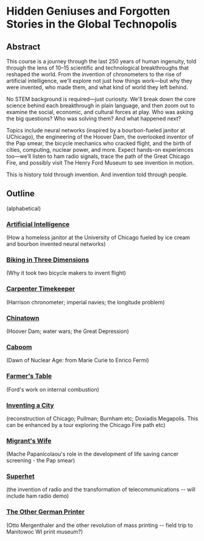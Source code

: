 # Hidden Geniuses and Forgotten Stories in the Global Technopolis

## Abstract

This course is a journey through the last 250 years of human ingenuity, told through the lens of 10–15 scientific and technological breakthroughs that reshaped the world. From the invention of chronometers to the rise of artificial intelligence, we'll explore not just how things work—but why they were invented, who made them, and what kind of world they left behind.

No STEM background is required—just curiosity. We'll break down the core science behind each breakthrough in plain language, and then zoom out to examine the social, economic, and cultural forces at play. Who was asking the big questions? Who was solving them? And what happened next?

Topics include neural networks (inspired by a bourbon-fueled janitor at UChicago), the engineering of the Hoover Dam, the overlooked inventor of the Pap smear, the bicycle mechanics who cracked flight, and the birth of cities, computing, nuclear power, and more. Expect hands-on experiences too—we’ll listen to ham radio signals, trace the path of the Great Chicago Fire, and possibly visit The Henry Ford Museum to see invention in motion.

This is history told through invention. And invention told through people.

## Outline
(alphabetical)

### [Artificial Intelligence](./topics/ai.md) 
(How a homeless janitor at the University of Chicago fueled by ice cream and bourbon invented neural networks)

### [Biking in Three Dimensions](./topics/biking_in_3d.md) 
(Why it took two bicycle makers to invent flight)

### [Carpenter Timekeeper](./topics/carpenter_timekeeper.md) 
(Harrison chronometer; imperial navies; the longitude problem)

### [Chinatown](./topics/chinatown.md) 
(Hoover Dam; water wars; the Great Depression)

### [Caboom](./topics/chinatown.md)
(Dawn of Nuclear Age: from Marie Curie to Enrico Fermi)

### [Farmer's Table](/topics/farmers_table.md) 
(Ford's work on internal combustion)

### [Inventing a City](./topics/inventing_a_city.md) 
(reconstruction of Chicago; Pullman; Burnham etc; Doxiadis Megapolis. This can be enhanced by a tour exploring the Chicago Fire path etc)

### [Migrant's Wife](./topics/migrants_wife.md) 
(Mache Papanicolaou's role in the development of life saving cancer screening - the Pap smear)

### [Superhet](./topics/superhet.md) 
(the invention of radio and the transformation of telecommunications -- will include ham radio demo)

### [The Other German Printer](/topics/the_other_german_printer.md) 
(Otto Mergenthaler and the other revolution of mass printing -- field trip to Manitowoc WI print museum?)
